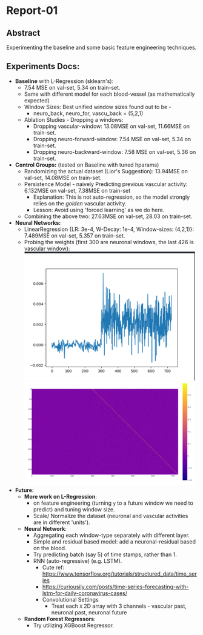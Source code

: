 # Report-01

## Abstract
Experimenting the baseline and some basic feature engineering techniques.

## Experiments Docs:
- **Baseline** with L-Regression (sklearn's):
  - 7.54 MSE on val-set, 5.34 on train-set. 
  - Same with different model for each blood-vessel (as mathematically expected)
  - Window Sizes: Best unified window sizes found out to be -
    - neuro_back, neuro_for, vascu_back = (5,2,1)
  - Ablation Studies - Dropping a windows:
    - Dropping vascular-window: 13.08MSE on val-set, 11.66MSE on train-set.
    - Dropping neuro-forward-window: 7.54 MSE on val-set, 5.34 on train-set. 
    - Dropping neuro-backward-window: 7.58 MSE on val-set, 5.36 on train-set.
- **Control Groups:** (tested on Baseline with tuned hparams)
  - Randomizing the actual dataset (Lior's Suggestion): 13.94MSE on val-set, 14.08MSE on train-set.
  - Persistence Model - naively Predicting previous vascular activity: 6.132MSE on val-set, 7.38MSE on train-set
    - Explanation: This is not auto-regression, so the model strongly relies on the *golden* vascular activity.
    - Lesson: Avoid using 'forced learning' as we do here.
  - Combining the above two: 27.63MSE on val-set, 28.03 on train-set.
- **Neural Networks:**  
  - LinearRegression {LR: 3e-4, W-Decay: 1e-4, Window-sizes: (4,2,1)}: 7.489MSE on val-set, 5.357 on train-set.
  - Probing the weights (first 300 are neuronal windows, the last 426 is vascular window):
    <img width="450" src="img/vascu_overfit_weight_plot.png">
    <img width="450" src="img/vascu_overfit_weight_heatmap.png">
- **Future:**
  - **More work on L-Regression**:
    - on feature engineering (turning `y` to a future window we need to predict) and tuning window size.
    - Scale/ Normalize the dataset (neuronal and vascular activities are in different 'units').
  - **Neural Network**:
    - Aggregating each window-type separately with different layer.
    - Simple and residual based model: add a neuronal-residual based on the blood.
    - Try predicting batch (say 5) of time stamps, rather than 1.
    - RNN (auto-regressive) (e.g. LSTM).
      - Cute ref: https://www.tensorflow.org/tutorials/structured_data/time_series
      - https://curiousily.com/posts/time-series-forecasting-with-lstm-for-daily-coronavirus-cases/
      - Convolutional Settings
        - Treat each `X` 2D array with 3 channels - vascular past, neuronal past, neuronal future
  - **Random Forest Regressors**:
    - Try utilizing XGBoost Regressor.
